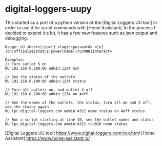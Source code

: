 # digital-loggers-uupy

This started as a port of a python version of the [Digital Loggers UU tool] in order to use it for script commands with [Home Assistant]. In the process I decided to extend it a bit, it has a few new features such as json output and debugging.

```
Usage: UU <Host>[:port] <login:password> <[n]{on|off|pulse|status|power|name}|runNNN|interact>

Examples:
// Turn outlet 5 on
UU 192.168.0.100:80 admin:1234 5on

// See the status of the outlets
UU 192.168.0.100:80 admin:1234 status

// Turn all outlets on, and outlet 4 off
UU 192.168.0.100:80 admin:1234 on 4off

// See the names of the outlets, the status, turn all on and 4 off, see the status again
UU lpc.digital-loggers.com admin:4321 name status on 4off status

// Run a script starting at line 10, see the outlet names and status
UU lpc.digital-loggers.com admin:4321 run010 name status
```

[Digital Loggers UU tool] https://www.digital-loggers.com/cex.html
[Home Assistant] https://www.home-assistant.io/
